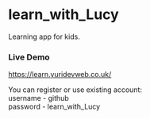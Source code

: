# learn_with_Lucy
Learning app for kids.

### Live Demo
https://learn.yuridevweb.co.uk/

You can register or use existing account:  
username - github  
password - learn_with_Lucy  
